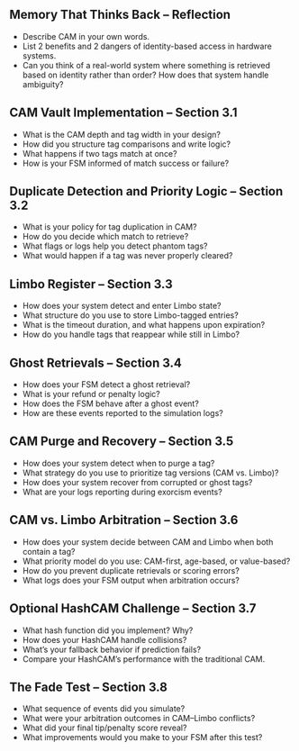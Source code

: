 ## Memory That Thinks Back – Reflection

- Describe CAM in your own words.
- List 2 benefits and 2 dangers of identity-based access in hardware systems.
- Can you think of a real-world system where something is retrieved based on identity rather than order? How does that system handle ambiguity?

## CAM Vault Implementation – Section 3.1

- What is the CAM depth and tag width in your design?
- How did you structure tag comparisons and write logic?
- What happens if two tags match at once?
- How is your FSM informed of match success or failure?

## Duplicate Detection and Priority Logic – Section 3.2

- What is your policy for tag duplication in CAM?
- How do you decide which match to retrieve?
- What flags or logs help you detect phantom tags?
- What would happen if a tag was never properly cleared?

## Limbo Register – Section 3.3

- How does your system detect and enter Limbo state?
- What structure do you use to store Limbo-tagged entries?
- What is the timeout duration, and what happens upon expiration?
- How do you handle tags that reappear while still in Limbo?

## Ghost Retrievals – Section 3.4

- How does your FSM detect a ghost retrieval?
- What is your refund or penalty logic?
- How does the FSM behave after a ghost event?
- How are these events reported to the simulation logs?

## CAM Purge and Recovery – Section 3.5

- How does your system detect when to purge a tag?
- What strategy do you use to prioritize tag versions (CAM vs. Limbo)?
- How does your system recover from corrupted or ghost tags?
- What are your logs reporting during exorcism events?

## CAM vs. Limbo Arbitration – Section 3.6

- How does your system decide between CAM and Limbo when both contain a tag?
- What priority model do you use: CAM-first, age-based, or value-based?
- How do you prevent duplicate retrievals or scoring errors?
- What logs does your FSM output when arbitration occurs?

## Optional HashCAM Challenge – Section 3.7

- What hash function did you implement? Why?
- How does your HashCAM handle collisions?
- What’s your fallback behavior if prediction fails?
- Compare your HashCAM’s performance with the traditional CAM.

## The Fade Test – Section 3.8

- What sequence of events did you simulate?
- What were your arbitration outcomes in CAM–Limbo conflicts?
- What did your final tip/penalty score reveal?
- What improvements would you make to your FSM after this test?
